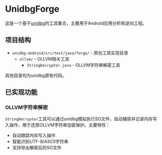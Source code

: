 # UnidbgForge

这是一个基于[unidbg](https://github.com/zhkl0228/unidbg)的工具集合，主要用于Android应用分析和逆向工程。

## 项目结构

- `unidbg-android/src/test/java/forge/` - 原创工具实现目录
  - `ollvm/` - OLLVM相关工具
    - `StringDecryptor.java` - OLLVM字符串解密工具

其他目录均为unidbg原有代码。

## 已实现功能

### OLLVM字符串解密

`StringDecryptor`工具可以通过unidbg模拟执行SO文件，自动捕获并记录内存写入操作，用于还原OLLVM字符串加密保护。主要特性：

- 自动跟踪内存写入操作
- 智能识别UTF-8/ASCII字符串
- 支持导出解密后的SO文件
